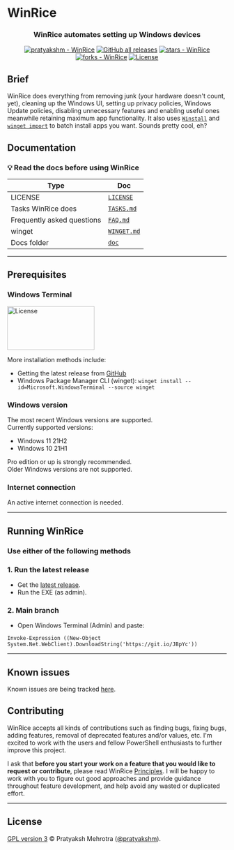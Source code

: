 # WinRice
<h3 align ="center">WinRice automates setting up Windows devices</h3>
<p align="center">
<a href="https://github.com/pratyakshm/WinRice#running-WinRice"><img src="https://img.shields.io/static/v1?label=pratyakshm&message=WinRice&color=blue&logo=github" alt="pratyakshm - WinRice"></a>
<a href="https://github.com/pratyakshm/WinRice"><img alt="GitHub all releases" src="https://img.shields.io/github/downloads/pratyakshm/WinRice/total?color=blue"></a>
<a href="https://github.com/pratyakshm/WinRice"><img src="https://img.shields.io/github/stars/pratyakshm/WinRice?style=social" alt="stars - WinRice"></a>
<a href="https://github.com/pratyakshm/WinRice"><img src="https://img.shields.io/github/forks/pratyakshm/WinRice?style=social" alt="forks - WinRice"></a>
<a href="#license"><img src="https://img.shields.io/badge/License-GPL_v3-blue" alt="License"></a>
</p>

## Brief
WinRice does everything from removing junk (your hardware doesn't count, yet), cleaning up the Windows UI, setting up privacy policies, Windows Update policies, disabling unnecessary features and enabling useful ones meanwhile retaining maximum app functionality. It also uses [`Winstall`](https://github.com/pratyakshm/WinRice/blob/main/doc/WINSTALL.md) and [`winget import`](https://docs.microsoft.com/en-us/windows/package-manager/winget/import) to batch install apps you want. Sounds pretty cool, eh?

## Documentation
### 💡 Read the docs before using WinRice

| Type | Doc | 
|--------------|--------|
| LICENSE | [`LICENSE`](https://github.com/pratyakshm/WinRice/blob/main/LICENSE) |
| Tasks WinRice does | [`TASKS.md`](https://github.com/pratyakshm/WinRice/blob/main/doc/TASKS.md) |
| Frequently asked questions | [`FAQ.md`](https://github.com/pratyakshm/WinRice/blob/main/doc/FAQ.md) |
| winget | [`WINGET.md`](https://github.com/pratyakshm/WinRice/blob/main/doc/WINGET.md) |
| Docs folder | [`doc`](https://github.com/pratyakshm/WinRice/tree/main/doc) |

***

## Prerequisites
### Windows Terminal  
<a href="https://www.microsoft.com/en-us/p/windows-terminal/9n0dx20hk701"> <img src="https://camo.githubusercontent.com/3710844608ef5f15f9a7b5b33989ab74369d49b2f39a457632b092d12e48a8c2/68747470733a2f2f75706c6f61642e77696b696d656469612e6f72672f77696b6970656469612f636f6d6d6f6e732f662f66372f4765745f69745f66726f6d5f4d6963726f736f66745f42616467652e737667" width="200px" height="100px" alt="License"></a>

More installation methods include: 
   - Getting the latest release from [GitHub](https://github.com/microsoft/terminal/releases)
   - Windows Package Manager CLI (winget): ``winget install --id=Microsoft.WindowsTerminal --source winget``   
### Windows version
The most recent Windows versions are supported.  
Currently supported versions:
- Windows 11 21H2  
- Windows 10 21H1 

Pro edition or up is strongly recommended.   
Older Windows versions are not supported.    
### Internet connection
An active internet connection is needed.
***

## Running WinRice
### Use either of the following methods
### 1. Run the latest release
- Get the [latest release](https://github.com/pratyakshm/WinRice/releases/latest).
- Run the EXE (as admin).

### 2. Main branch
- Open Windows Terminal (Admin) and paste:
```
Invoke-Expression ((New-Object System.Net.WebClient).DownloadString('https://git.io/JBpYc'))
```

***

## Known issues
Known issues are being tracked [here](https://github.com/pratyakshm/WinRice/issues/16).  

## Contributing 
WinRice accepts all kinds of contributions such as finding bugs, fixing bugs, adding features, removal of deprecated features and/or values, etc. I'm excited to work with the users and fellow PowerShell enthusiasts to further improve this project.

I ask that **before you start your work on a feature that you would like to request or contribute**, please read WinRice [Principles](https://github.com/pratyakshm/WinRice/wiki/Principles). I will be happy to work with you to figure out good approaches and provide guidance throughout feature development, and help avoid any wasted or duplicated effort.

***

## License
[GPL version 3](https://github.com/pratyakshm/WinRice/blob/main/LICENSE) ©️ Pratyaksh Mehrotra ([@pratyakshm](https://github.com/pratyakshm)).
